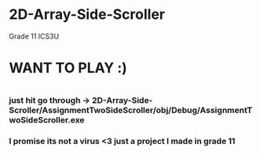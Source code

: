 # 2D-Array-Side-Scroller
Grade 11 ICS3U

<h1> WANT TO PLAY :) <h1/>
<h3> just hit go through -> 2D-Array-Side-Scroller/AssignmentTwoSideScroller/obj/Debug/AssignmentTwoSideScroller.exe <h3/>
<p1> I promise its not a virus <3 just a project I made in grade 11 <p1/>

